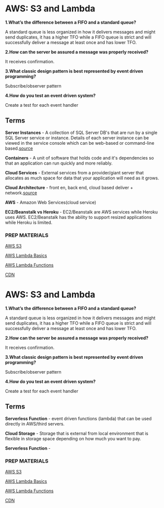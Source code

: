 # AWS: S3 and Lambda

**1.What’s the difference between a FIFO and a standard queue?**

A standard queue is less organized in how it delivers messages and might send duplicates, it has a higher TFO while a FIFO queue is strict and will successfully deliver a message at least once and has lower TFO.

**2.How can the server be assured a message was properly received?**

It receives confirmation.

**3.What classic design pattern is best represented by event driven programming?**

Subscribe/observer pattern

**4.How do you test an event driven system?**

Create a test for each event handler

## Terms

**Server Instances** - A collection of SQL Server DB's that are run by a single SQL Server service or instance. Details of each server instance can be viewed in the service console which can be web-based or command-line based.[source](https://www.techopedia.com/definition/32149/server-instance#:~:text=A%20server%20instance%20is%20a,based%20or%20command%2Dline%20based.)

**Containers** - A unit of software that holds code and it's dependencies so that an application can run quickly and more reliably.

**Cloud Services** - External services from a provider/giant server that allocates as much space for data that your application will need as it grows.

**Cloud Architecture** - front en, back end, cloud based deliver + network.[source](https://en.wikipedia.org/wiki/Cloud_computing_architecture)

**AWS** - Amazon Web Services(cloud service)

**EC2/Beanstalk vs Heroku** - EC2/Beanstalk are AWS services while Heroku uses AWS. EC2/Beanstalk has the ability to support resized applications while Heroku is limited.

### PREP MATERIALS

[AWS S3](https://aws.amazon.com/s3/)

[AWS Lambda Basics](https://www.serverless.com/aws-lambda)

[AWS Lambda Functions](https://aws.amazon.com/lambda/)

[CDN](https://cyberhoot.com/cybrary/content-delivery-network-cdn/)

# AWS: S3 and Lambda

**1.What’s the difference between a FIFO and a standard queue?**

A standard queue is less organized in how it delivers messages and might send duplicates, it has a higher TFO while a FIFO queue is strict and will successfully deliver a message at least once and has lower TFO.

**2.How can the server be assured a message was properly received?**

It receives confirmation.

**3.What classic design pattern is best represented by event driven programming?**

Subscribe/observer pattern

**4.How do you test an event driven system?**

Create a test for each event handler

## Terms

**Serverless Function** - event driven functions (lambda) that can be used directly in AWS/third servers.

**Cloud Storage** - Storage that is external from local environment that is flexible in storage space depending on how much you want to pay.

**Serverless Function** - 

### PREP MATERIALS

[AWS S3](https://aws.amazon.com/s3/)

[AWS Lambda Basics](https://www.serverless.com/aws-lambda)

[AWS Lambda Functions](https://aws.amazon.com/lambda/)

[CDN](https://cyberhoot.com/cybrary/content-delivery-network-cdn/)